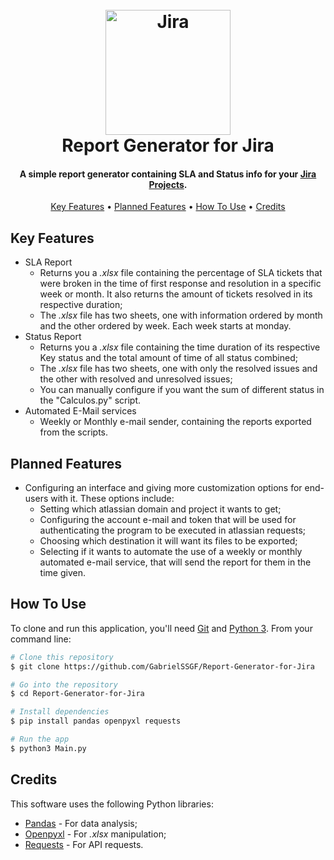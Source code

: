 <h1 align="center">
  <br>
  <a href="https://www.atlassian.com/software/jira"><img src="https://cdn.icon-icons.com/icons2/2699/PNG/512/atlassian_jira_logo_icon_170511.png" alt="Jira" width="200"></a>
  <br>
  Report Generator for Jira
  <br>
</h1>

<h4 align="center">A simple report generator containing SLA and Status info for your  <a href="https://www.atlassian.com/software/jira" target="_blank">Jira Projects</a>.</h4>

<p align="center">
  <a href="#key-features">Key Features</a> •
  <a href="#planned-features">Planned Features</a> •
  <a href="#how-to-use">How To Use</a> •
  <a href="#credits">Credits</a>
</p>

## Key Features

* SLA Report
  -  Returns you a *.xlsx* file containing the percentage of SLA tickets that were broken in the time of first response and resolution in a specific week or month. It also returns the amount of tickets resolved in its respective duration;
  - The *.xlsx* file has two sheets, one with information ordered by month and the other ordered by week. Each week starts at monday.
* Status Report
  - Returns you a *.xlsx* file containing the time duration of its respective Key status and the total amount of time of all status combined;
  - The *.xlsx* file has two sheets, one with only the resolved issues and the other with resolved and unresolved issues;
  - You can manually configure if you want the sum of different status in the "Calculos.py" script.
* Automated E-Mail services
  - Weekly or Monthly e-mail sender, containing the reports exported from the scripts.

## Planned Features

- Configuring an interface and giving more customization options for end-users with it. These options include:
  - Setting which atlassian domain and project it wants to get;
  - Configuring the account e-mail and token that will be used for authenticating the program to be executed in atlassian requests;
  - Choosing which destination it will want its files to be exported;
  - Selecting if it wants to automate the use of a weekly or monthly automated e-mail service, that will send the report for them in the time given.
  

## How To Use

To clone and run this application, you'll need [Git](https://git-scm.com) and [Python 3](https://www.python.org/downloads/). From your command line:

```bash
# Clone this repository
$ git clone https://github.com/GabrielSSGF/Report-Generator-for-Jira

# Go into the repository
$ cd Report-Generator-for-Jira

# Install dependencies
$ pip install pandas openpyxl requests

# Run the app
$ python3 Main.py
```

## Credits

This software uses the following Python libraries:

- [Pandas](https://pandas.pydata.org/) - For data analysis;
- [Openpyxl](https://pandas.pydata.org/) - For *.xlsx* manipulation;
- [Requests](https://pypi.org/project/requests/) - For API requests.
